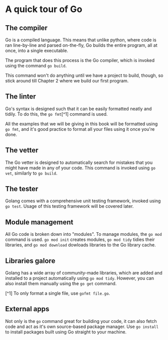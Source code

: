 # A quick tour of Go

## The compiler

Go is a compiled language. This means that unlike python, where code is ran line-by-line and parsed on-the-fly, Go builds the entire program, all at once, into a single executable.

The program that does this process is the Go compiler, which is invoked using the command `go build`.

This command won't do anything until we have a project to build, though, so stick around till Chapter 2 where we build our first program.

## The linter

Go's syntax is designed such that it can be easily formatted neatly and tidily. To do this, the `go fmt`[^1] command is used.

All the examples that we will be giving in this book will be formatted using `go fmt`, and it's good practice to format all your files using it once you're done.

## The vetter

The Go vetter is designed to automatically search for mistakes that you might have made in any of your code. This command is invoked using `go vet`, similarly to `go build`.

## The tester

Golang comes with a comprehensive unit testing framework, invoked using `go test`. Usage of this testing framework will be covered later.

## Module management

All Go code is broken down into "modules". To manage modules, the `go mod` command is used. `go mod init` creates modules, `go mod tidy` tidies their libraries, and `go mod download` dowloads libraries to the Go library cache.

## Libraries galore

Golang has a wide array of community-made libraries, which are added and installed to a project automatically using `go mod tidy`. However, you can also install them manually using the `go get` command.

[^1] To only format a single file, use `gofmt file.go`.

## External apps

Not only is the `go` command great for building your code, it can also fetch code and act as it's own source-based package manager. Use `go install` to install packages built using Go straight to your machine.